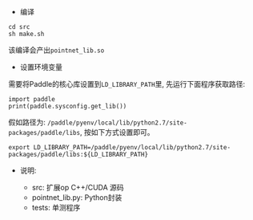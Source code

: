 - 编译
```
cd src
sh make.sh
```
该编译会产出`pointnet_lib.so`

- 设置环境变量

需要将Paddle的核心库设置到`LD_LIBRARY_PATH`里, 先运行下面程序获取路径:
```
import paddle
print(paddle.sysconfig.get_lib())
```

假如路径为: `/paddle/pyenv/local/lib/python2.7/site-packages/paddle/libs`, 按如下方式设置即可。

```
export LD_LIBRARY_PATH=/paddle/pyenv/local/lib/python2.7/site-packages/paddle/libs:${LD_LIBRARY_PATH}
```

- 说明:

  - src: 扩展op C++/CUDA 源码
  - pointnet_lib.py: Python封装
  - tests: 单测程序
